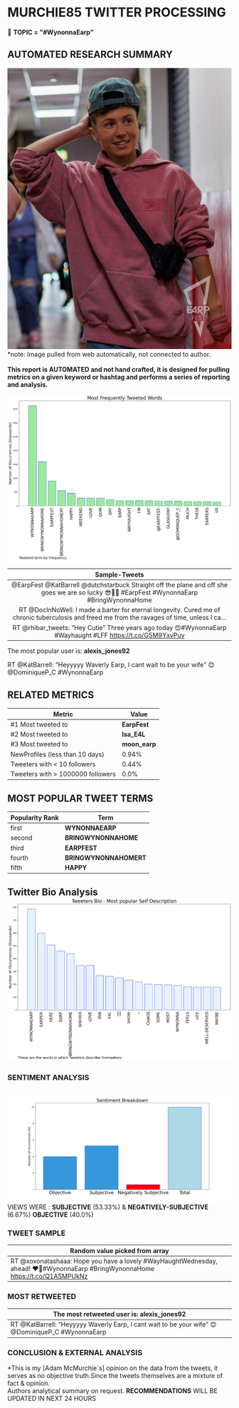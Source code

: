 # MURCHIE85 TWITTER PROCESSING 
&#x1F34E; **TOPIC = "#WynonnaEarp"**

## AUTOMATED RESEARCH SUMMARY

![image](assets/2022-07-01hashtagImage.png)*note: Image pulled from web automatically, not connected to author.
<br></br>
<b> This report is AUTOMATED and not hand crafted, it is designed for pulling metrics on a given keyword or hashtag and performs a series of reporting and analysis.</b>



![image](assets/2022-07-01TWEETS.png)



|                **Sample-Tweets**        |
| :-------------: |
| @EarpFest @KatBarrell @dutchstarbuck Straight off the plane and off she goes we are so lucky 😎🙏🏻 #EarpFest #WynonnaEarp #BringWynonnaHome |
| RT @DocInNoWell: I made a barter for eternal longevity. Cured me of chronic tuberculosis and freed me from the ravages of time, unless I ca… |
| RT @rhibar_tweets: “Hey Cutie” Three years ago today 😍#WynonnaEarp #Wayhaught #LFF https://t.co/G5M9YxvPuv |

The most popular user is: **alexis_jones92**
<div class="alert alert-block alert-danger"> RT @KatBarrell: “Heyyyyy Waverly Earp, I cant wait to be your wife” 😊 @DominiqueP_C #WynonnaEarp</div>

## RELATED METRICS<br>
| Metric | Value |
| ------------- | ------------- |
| #1 Most tweeted to  | **EarpFest** |
| #2 Most tweeted to  | **Isa_E4L** |
| #3 Most tweeted to  | **moon_earp** |
| NewProfiles (less than 10 days) | 0.94%  |
| Tweeters with < 10 followers  | 0.44%|
| Tweeters with > 1000000 followers  | 0.0%  |



## MOST POPULAR TWEET TERMS 


| Popularity Rank  | Term |
| ------------- | ------------- |
| first  | **WYNONNAEARP**  |
| second  | **BRINGWYNONNAHOME**  |
| third  | **EARPFEST** |
| fourth  | **BRINGWYNONNAHOMERT**  |
| fifth  | **HAPPY**  |


## Twitter Bio Analysis![image](assets/2022-07-01BIO.png)
### SENTIMENT ANALYSIS
![image](assets/2022-07-01sentiment.png)
VIEWS WERE : **SUBJECTIVE**  (53.33%) & **NEGATIVELY-SUBJECTIVE** (6.67%) **OBJECTIVE** (40.0%)

### TWEET SAMPLE 
| Random value picked from array |
| ------------- |
|RT @xoxonatashaaa: Hope you have a lovely #WayHaughtWednesday, ahead! ❤️🥰#WynonnaEarp #BringWynonnaHome https://t.co/Q1ASMPUkNz |

### MOST RETWEETED 

| The most retweeted user is: **alexis_jones92**  |
| ------------- |
| RT @KatBarrell: “Heyyyyy Waverly Earp, I cant wait to be your wife” 😊 @DominiqueP_C #WynonnaEarp |

### CONCLUSION & EXTERNAL ANALYSIS

*This is my [Adam McMurchie`s] opinion on the data from the tweets, it serves as no objective truth.Since the tweets themselves are a mixture of fact & opinion.<br>
Authors analytical summary on request.
**RECOMMENDATIONS** WILL BE UPDATED IN NEXT  24 HOURS <br>
